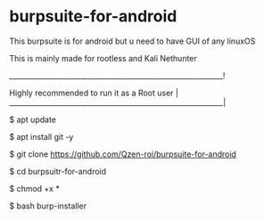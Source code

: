 # burpsuite-for-android
This burpsuite is for android but u need to have  GUI of any linuxOS

This is mainly made for rootless and Kali Nethunter

____________________________________________________________!
 
 Highly recommended to run it as a Root user              |
____________________________________________________________|

$ apt update 

$ apt install git -y

$ git clone https://github.com/Qzen-roi/burpsuite-for-android

$ cd burpsuitr-for-android

$ chmod +x *

$ bash burp-installer
